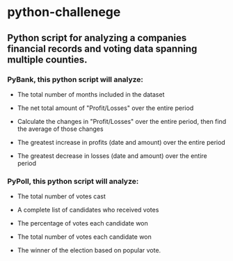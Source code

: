 # python-challenege
## Python script for analyzing a companies financial records and voting data spanning multiple counties. 
### PyBank, this python script will analyze:
* The total number of months included in the dataset

* The net total amount of "Profit/Losses" over the entire period

* Calculate the changes in "Profit/Losses" over the entire period, then find the average of those changes

* The greatest increase in profits (date and amount) over the entire period

* The greatest decrease in losses (date and amount) over the entire period

### PyPoll, this python script will analyze:
  * The total number of votes cast

  * A complete list of candidates who received votes

  * The percentage of votes each candidate won

  * The total number of votes each candidate won

  * The winner of the election based on popular vote.

